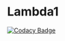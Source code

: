 # Lambda1
[![Codacy Badge](https://api.codacy.com/project/badge/Grade/0b148dd1123e446c903bccd36b5e7322)](https://www.codacy.com/app/praveen-ab/Lambda1?utm_source=github.com&amp;utm_medium=referral&amp;utm_content=praveen-ab/praveen_b&amp;utm_campaign=Badge_Grade)
